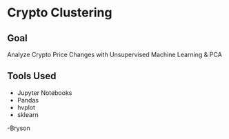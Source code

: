 # Crypto Clustering

## Goal

Analyze Crypto Price Changes with Unsupervised Machine Learning & PCA

## Tools Used

- Jupyter Notebooks
- Pandas
- hvplot
- sklearn

-Bryson

